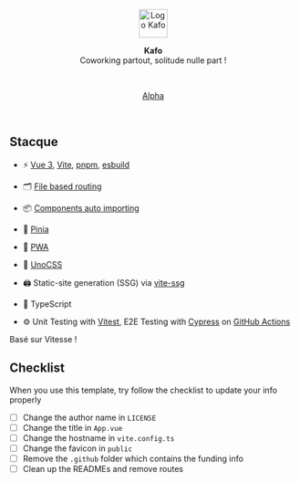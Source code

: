 <p align='center'>
  <img src='https://i.imgur.com/ByjQR7m.png' alt='Logo Kafo' width='50'/>
</p>

<p align='center'>
<b>Kafo</b><br>Coworking partout, solitude nulle part !
</p>

<br>

<p align='center'>
<a href="https://master.d211pvmqy38ejk.amplifyapp.com/">Alpha</a>
</p>

<br>


## Stacque

- ⚡️ [Vue 3](https://github.com/vuejs/core), [Vite](https://github.com/vitejs/vite), [pnpm](https://pnpm.io/), [esbuild](https://github.com/evanw/esbuild) 

- 🗂 [File based routing](./src/pages)

- 📦 [Components auto importing](./src/components)

- 🍍 [Pinia](https://pinia.vuejs.org/)

- 📲 [PWA](https://github.com/antfu/vite-plugin-pwa)

- 🎨 [UnoCSS](https://github.com/antfu/unocss)

- 🖨 Static-site generation (SSG) via [vite-ssg](https://github.com/antfu/vite-ssg)

- 🦾 TypeScript

- ⚙️ Unit Testing with [Vitest](https://github.com/vitest-dev/vitest), E2E Testing with [Cypress](https://cypress.io/) on [GitHub Actions](https://github.com/features/actions)

Basé sur Vitesse !

## Checklist

When you use this template, try follow the checklist to update your info properly

- [ ] Change the author name in `LICENSE`
- [ ] Change the title in `App.vue`
- [ ] Change the hostname in `vite.config.ts`
- [ ] Change the favicon in `public`
- [ ] Remove the `.github` folder which contains the funding info
- [ ] Clean up the READMEs and remove routes
